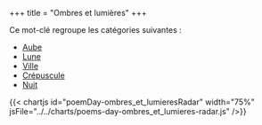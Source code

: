 +++
title = "Ombres et lumières"
+++

Ce mot-clé regroupe les catégories suivantes :

- [Aube](/categories/aube)
- [Lune](/categories/lune)
- [Ville](/categories/ville)
- [Crépuscule](/categories/crepuscule)
- [Nuit](/categories/nuit)

{{< chartjs id="poemDay-ombres_et_lumieresRadar" width="75%" jsFile="../../charts/poems-day-ombres_et_lumieres-radar.js" />}}
